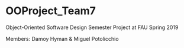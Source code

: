 # OOProject_Team7
Object-Oriented Software Design Semester Project at FAU Spring 2019

Members: Damoy Hyman & Miguel Potolicchio
